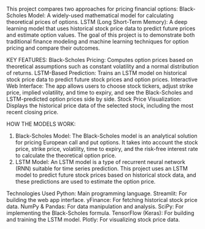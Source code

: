 This project compares two approaches for pricing financial options:
Black-Scholes Model: A widely-used mathematical model for calculating theoretical prices of options.
LSTM (Long Short-Term Memory): A deep learning model that uses historical stock price data to predict future prices and estimate option values.
The goal of this project is to demonstrate both traditional finance modeling and machine learning techniques for option pricing and compare their outcomes.

KEY FEATURES:
Black-Scholes Pricing: Computes option prices based on theoretical assumptions such as constant volatility and a normal distribution of returns.
LSTM-Based Prediction: Trains an LSTM model on historical stock price data to predict future stock prices and option prices.
Interactive Web Interface: The app allows users to choose stock tickers, adjust strike price, implied volatility, and time to expiry, and see the Black-Scholes and LSTM-predicted option prices side by side.
Stock Price Visualization: Displays the historical price data of the selected stock, including the most recent closing price.

HOW THE MODELS WORK:
1. Black-Scholes Model:
The Black-Scholes model is an analytical solution for pricing European call and put options. It takes into account the stock price, strike price, volatility, time to expiry, and the risk-free interest rate to calculate the theoretical option price.
2. LSTM Model:
An LSTM model is a type of recurrent neural network (RNN) suitable for time series prediction. This project uses an LSTM model to predict future stock prices based on historical stock data, and these predictions are used to estimate the option price.

Technologies Used
Python: Main programming language.
Streamlit: For building the web app interface.
yFinance: For fetching historical stock price data.
NumPy & Pandas: For data manipulation and analysis.
SciPy: For implementing the Black-Scholes formula.
TensorFlow (Keras): For building and training the LSTM model.
Plotly: For visualizing stock price data.
